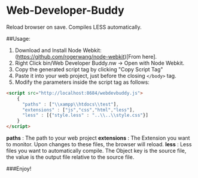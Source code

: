 Web-Developer-Buddy
===================

Reload browser on save. Compiles LESS automatically.

##Usage: 

1. Download and Install Node Webkit: (https://github.com/rogerwang/node-webkit)[From here].
1. Right Click bin/Web Developer Buddy.nw -> Open with Node Webkit.
1. Copy the generated script tag by clicking "Copy Script Tag"
1. Paste it into your web project, just before the closing ``</body>`` tag.
1. Modify the parameters inside the script tag as follows:

```html
<script src="http://localhost:8684/webdevbuddy.js">
    {
      "paths" : ["\\xampp\\htdocs\\test"], 
      "extensions" : ["js","css","html","less"],
      "less" : [{"style.less" : "..\\..\\style.css"}]
    }
</script>
```

__paths__ : The path to your web project
__extensions__ : The Extension you want to monitor. Upon changes to these files, the browser will reload.
__less__ : Less files you want to automatically compile. The Object key is the source file, the value is the output file relative to the source file.

###Enjoy!

